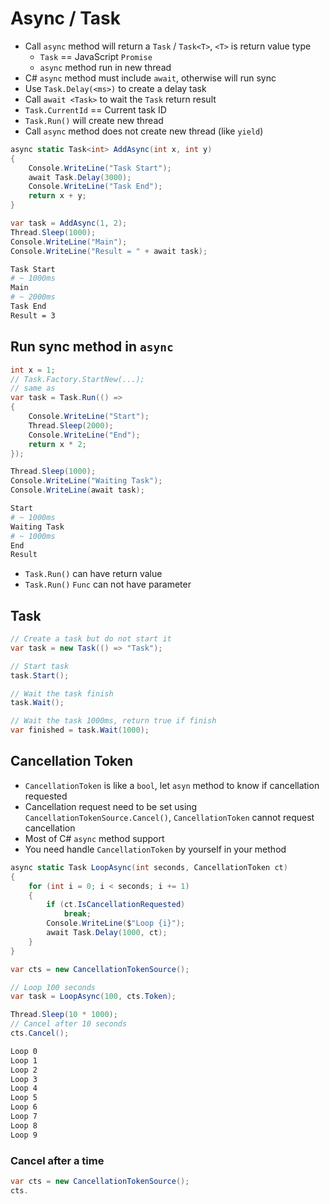 # Async / Task

- Call `async` method will return a `Task` / `Task<T>`, `<T>` is return value type
  - `Task` == JavaScript `Promise`
  - `async` method run in new thread
- C# `async` method must include `await`, otherwise will run sync
- Use `Task.Delay(<ms>)` to create a delay task
- Call `await <Task>` to wait the `Task` return result
- `Task.CurrentId` == Current task ID
- `Task.Run()` will create new thread
- Call `async` method does not create new thread (like `yield`)

```cs
async static Task<int> AddAsync(int x, int y)
{
    Console.WriteLine("Task Start");
    await Task.Delay(3000);
    Console.WriteLine("Task End");
    return x + y;
}

var task = AddAsync(1, 2);
Thread.Sleep(1000);
Console.WriteLine("Main");
Console.WriteLine("Result = " + await task);
```

```sh
Task Start
# ~ 1000ms
Main
# ~ 2000ms
Task End
Result = 3
```

## Run sync method in `async`

```cs
int x = 1;
// Task.Factory.StartNew(...);
// same as
var task = Task.Run(() =>
{
    Console.WriteLine("Start");
    Thread.Sleep(2000);
    Console.WriteLine("End");
    return x * 2;
});

Thread.Sleep(1000);
Console.WriteLine("Waiting Task");
Console.WriteLine(await task);
```

```sh
Start
# ~ 1000ms
Waiting Task
# ~ 1000ms
End
Result
```

- `Task.Run()` can have return value
- `Task.Run()` `Func` can not have parameter

## Task

```cs
// Create a task but do not start it
var task = new Task(() => "Task");

// Start task
task.Start();

// Wait the task finish
task.Wait();

// Wait the task 1000ms, return true if finish
var finished = task.Wait(1000);
```

## Cancellation Token

- `CancellationToken` is like a `bool`, let `asyn` method to know if cancellation requested
- Cancellation request need to be set using `CancellationTokenSource.Cancel()`, `CancellationToken` cannot request cancellation
- Most of C# `async` method support
- You need handle `CancellationToken` by yourself in your method

```cs
async static Task LoopAsync(int seconds, CancellationToken ct)
{
    for (int i = 0; i < seconds; i += 1)
    {
        if (ct.IsCancellationRequested)
            break;
        Console.WriteLine($"Loop {i}");
        await Task.Delay(1000, ct);
    }
}

var cts = new CancellationTokenSource();

// Loop 100 seconds
var task = LoopAsync(100, cts.Token);

Thread.Sleep(10 * 1000);
// Cancel after 10 seconds
cts.Cancel();
```

```sh
Loop 0
Loop 1
Loop 2
Loop 3
Loop 4
Loop 5
Loop 6
Loop 7
Loop 8
Loop 9
```

### Cancel after a time

```cs
var cts = new CancellationTokenSource();
cts.
```
